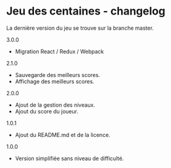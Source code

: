 # Jeu des centaines - changelog

La dernière version du jeu se trouve sur la branche master.

3.0.0

- Migration React / Redux / Webpack

2.1.0

- Sauvegarde des meilleurs scores.
- Affichage des meilleurs scores.

2.0.0

- Ajout de la gestion des niveaux.
- Ajout du score du joueur.

1.0.1

- Ajout du README.md et de la licence.

1.0.0

- Version simplifiée sans niveau de difficulté.